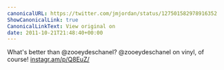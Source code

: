 ```yaml
---
canonicalURL: https://twitter.com/jmjordan/status/127501582978916352
ShowCanonicalLink: true
CanonicalLinkText: View original on
date: 2011-10-21T21:48:40+00:00
---
```

What's better than @zooeydeschanel? @zooeydeschanel on vinyl, of course! [instagr.am/p/Q8EuZ/](http://instagr.am/p/Q8EuZ/)